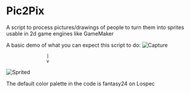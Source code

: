 # Pic2Pix
A script to process pictures/drawings of people to turn them into sprites usable in 2d game engines like GameMaker

A basic demo of what you can expect this script to do: 
![Capture](https://github.com/user-attachments/assets/f42106d4-6e55-43ad-862d-7c9b2c042f8d)

                   |
                   v

![Sprited](https://github.com/user-attachments/assets/d283df28-e98f-4853-8a27-423b38e56d84)



The default color palette in the code is fantasy24 on Lospec
